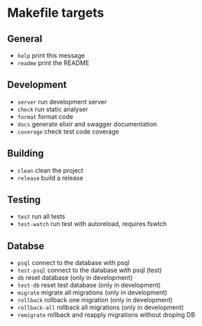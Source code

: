 # Makefile targets

## General

- `help`            print this message
- `readme`          print the README

## Development

- `server`          run development server
- `check`           run static analyser
- `format`          format code
- `docs`            generate elixir and swagger documentation
- `coverage`        check test code coverage

## Building

- `clean`           clean the project
- `release`         build a release

## Testing

- `test`            run all tests
- `test-watch`      run test with autoreload, requires fswtch

## Databse

- `psql`            connect to the database with psql
- `test-psql`       connect to the database with psql (test)
- `db`              reset database (only in development)
- `test-db`         reset test database (only in development)
- `migrate`         migrate all migrations (only in development)
- `rollback`        rollback one migration (only in development)
- `rollback-all`    rollback all migrations (only in development)
- `remigrate`       rollback and reapply migrations without droping DB
